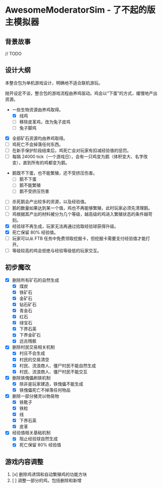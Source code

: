# AwesomeModeratorSim - 了不起的版主模拟器

## 背景故事

// TODO

## 设计大纲

本整合包为单机游戏设计，明确地不适合联机游玩。

抛开设定不谈，整合包的游戏流程由养鸡驱动。鸡会以“下蛋”的方式，缓慢地产出资源。

- 一些生物资源由养鸡取得。
  - [x] 线鸡
  - [ ] 移除皮革鸡，改为兔子皮鸡
  - [ ] 兔子脚鸡
- [x] 全部矿石资源均由养鸡取得。
- [ ] 鸡死亡不会掉落任何东西。
- [ ] 在新手保护阶段结束后，鸡死亡会对玩家有扣减经验值的惩罚。
- [ ] 每隔 24000 tick（一个游戏日），会有一只鸡变为鹅（体积变大、名字改变），直到所有的鸡都变为鹅。
- 鹅既不下蛋，也不能繁殖，还不受挤压伤害。
  - [ ] 鹅不下蛋
  - [ ] 鹅不能繁殖
  - [ ] 鹅不受挤压伤害
- [ ] 杀死鹅会产出较多的资源，以及经验值。
- [ ] 鹅的数量如果达到某一个值，鸡也不再能够繁殖，此时玩家必须先清理鹅。
- [ ] 鸡根据其产出的材料被分为几个等级，越高级的鸡进入繁殖状态的条件越苛刻。
- [x] 经验球不再生成，玩家无法再通过拾取经验球获得升级。
- [x] 死亡保留 80% 经验值。
- [ ] 玩家可以从 FTB 任务中免费领取挖掘卡，但挖掘卡需要支付经验值才能打开。
- [ ] 等级较高的鸡会拒绝与经验等级低的玩家交互。

## 初步魔改
- [x] 删除所有矿石的自然生成
  - [x] 煤炭
  - [x] 铁矿石
  - [x] 金矿石
  - [x] 钻石矿石
  - [x] 青金石
  - [x] 红石
  - [x] 绿宝石
  - [x] 下界石英
  - [x] 下界金矿石
  - [x] 远古残骸
- [x] 删除村民交易相关机制
  - [x] 村庄不会生成
  - [x] 村民的交易清空
  - [x] 村民、流浪商人、僵尸村民不能自然生成
  - [x] 村民、流浪商人、僵尸村民不能交互
- [x] 删除铁傀儡刷铁机制
  - [x] 除非是玩家建造，铁傀儡不能生成
  - [x] 铁傀儡死亡不掉落任何物品
- [x] 删除一部分猪灵以物易物
  - [x] 铁靴子
  - [x] 铁粒
  - [x] 线
  - [x] 下界石英
  - [x] 皮革
- [x] 经验值相关基础机制
  - [x] 阻止经验球自然生成
  - [x] 死亡保留 80% 经验值

## 游戏内容调整

1. [x] 删除鸡诱饵和自动繁殖鸡的功能方块
2. [ ] 调整一部分的鸡，包括删除和新增
